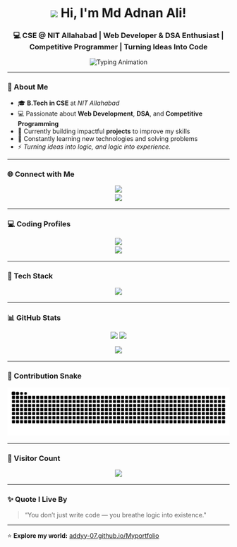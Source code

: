 <!-- Profile Header -->
<h1 align="center">
  <img src="https://emojis.slackmojis.com/emojis/images/1643514718/39083/wave-hello.gif?1643514718" width="36" /> 
  Hi, I'm <b>Md Adnan Ali</b>!
</h1>

<h3 align="center">
💻 CSE @ NIT Allahabad | Web Developer & DSA Enthusiast | Competitive Programmer | Turning Ideas Into Code
</h3>

<p align="center">
  <img src="https://readme-typing-svg.herokuapp.com?font=Fira+Code&duration=2500&pause=800&color=00FFFF&center=true&vCenter=true&width=600&lines=Full+Stack+Web+Developer;DSA+%26+Competitive+Programming+Enthusiast;Building+Projects+%26+Solving+Problems;Lifelong+Learner+%26+Tech+Explorer" alt="Typing Animation" />
</p>

---

### 🧠 About Me
- 🎓 **B.Tech in CSE** at *NIT Allahabad*  
- 💻 Passionate about **Web Development**, **DSA**, and **Competitive Programming**  
- 🔭 Currently building impactful **projects** to improve my skills  
- 🌱 Constantly learning new technologies and solving problems  
- ⚡ *Turning ideas into logic, and logic into experience.*

---

### 🌐 Connect with Me
<p align="center">
  <a href="https://www.linkedin.com/in/adnan-ali-499504229" target="_blank">
    <img src="https://img.shields.io/badge/LinkedIn-0A66C2?style=for-the-badge&logo=linkedin&logoColor=white" />
  </a>
  <br/>
  <a href="https://addyy-07.github.io/Myportfolio/" target="_blank">
    <img src="https://img.shields.io/badge/Portfolio-000000?style=for-the-badge&logo=react&logoColor=white" />
  </a>
</p>

---

### 💻 Coding Profiles
<p align="center">
  <a href="https://leetcode.com/u/Adna9_ali/" target="_blank">
    <img src="https://img.shields.io/badge/LeetCode-FFA116?style=for-the-badge&logo=leetcode&logoColor=white" />
  </a>
  <br/>
  <a href="https://www.codechef.com/users/cosmos_estas" target="_blank">
    <img src="https://img.shields.io/badge/CodeChef-5B4638?style=for-the-badge&logo=codechef&logoColor=white" />
  </a>
</p>

---

### 🧰 Tech Stack
<p align="center">
  <img src="https://skillicons.dev/icons?i=cpp,html,css,js,react,nodejs,express,mongodb,git,github,vscode" />
</p>

---

### 📊 GitHub Stats
<p align="center">
  <img src="https://github-readme-stats.vercel.app/api?username=Addyy-07&show_icons=true&theme=tokyonight" height="180em"/>
  <img src="https://github-readme-streak-stats.herokuapp.com/?user=Addyy-07&theme=tokyonight" height="180em"/>
</p>

<p align="center">
  <img src="https://github-readme-stats.vercel.app/api/top-langs/?username=Addyy-07&layout=compact&theme=tokyonight" />
</p>

---


### 🐍 Contribution Snake
<p align="center">
  <img src="https://github.com/Addyy-07/Addyy-07/blob/output/snake.svg" alt="snake animation" />
</p>

---

### 👀 Visitor Count
<p align="center">
  <img src="https://komarev.com/ghpvc/?username=Addyy-07&label=Visitors&color=blueviolet&style=for-the-badge" />
</p>

---

### ✨ Quote I Live By
> “You don’t just write code — you breathe logic into existence."

---

⭐ **Explore my world:** [addyy-07.github.io/Myportfolio](https://addyy-07.github.io/Myportfolio/)
